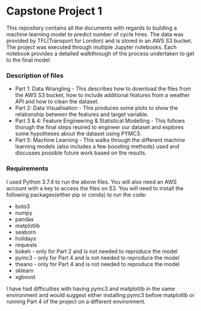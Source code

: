 # Capstone Project 1
This repository contains all the documents with regards to building a machine learning model to predict number of cycle hires. The data was provided by TFL(Transport for London) and is stored in an AWS S3 bucket. The project was executed through multiple Jupyter notebooks. Each notebook provides a detailed walkthrough of the process undertaken to get to the final model.

### Description of files
* Part 1: Data Wrangling - This describes how to download the files from the AWS S3 bucket, how to include additional features from a weather API and how to clean the dataset. 
* Part 2: Data Visualisation - This produces some plots to show the relationship between the features and target variable.
* Part 3 & 4: Feature Engineering & Statistical Modelling - This follows thorugh the final steps reuired to engineer our dataset and explores some hypotheses about the dataset using PYMC3.
* Part 5: Machine Learning - This walks through the different machine learning models (also includes a few boosting methods) used and discusses possible future work based on the results.

### Requirements
I used Python 3.7.4 to run the above files. You will also need an AWS account with a key to access the files on S3. You will need to install the following packages(either pip or conda) to run the code:
* boto3 
* numpy
* pandas
* matplotlib
* seaborn
* holidays
* requests
* bokeh - only for Part 2 and is not needed to reproduce the model
* pymc3 - only for Part 4 and is not needed to reproduce the model
* theano - only for Part 4 and is not needed to reproduce the model
* sklearn
* xgboost

I have had difficulties with having pymc3 and matplotlib in the same environment and would suggest either installing pymc3 before matplotlib or running Part 4 of the project on a different environment.

